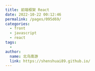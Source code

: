 ```yaml
---
title: 前端框架 React
date: 2022-10-22 00:12:46
permalink: /pages/095d69/
categories:
  - front
  - javascript
  - react
tags:
  - 
author: 
  name: 北鸟南游
  link: https://shenshuai89.github.io/
---
```

